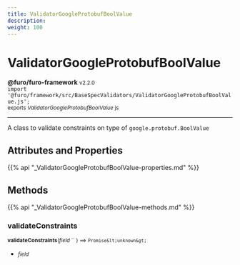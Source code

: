 ```yaml
---
title: ValidatorGoogleProtobufBoolValue
description: 
weight: 100
---
```


# ValidatorGoogleProtobufBoolValue

**@furo/furo-framework** <small>v2.2.0</small>
<br>`import '@furo/framework/src/BaseSpecValidators/ValidatorGoogleProtobufBoolValue.js';`<small>
<br>exports *ValidatorGoogleProtobufBoolValue* js</small>


****

A class to validate constraints on type of <code>google.protobuf.BoolValue</code>

## Attributes and Properties
{{% api "_ValidatorGoogleProtobufBoolValue-properties.md" %}}






## Methods
{{% api "_ValidatorGoogleProtobufBoolValue-methods.md" %}}


### **validateConstraints**
<small>**validateConstraints**(*field* `` ) ⟹ `Promise&lt;unknown&gt;`</small>



- <small>*field* </small>
<br><br>
